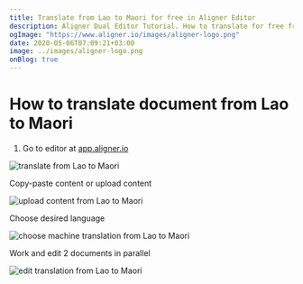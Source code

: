 ```yaml
---
title: Translate from Lao to Maori for free in Aligner Editor
description: Aligner Dual Editor Tutorial. How to translate for free from Lao to Maori. Aligner is multilingual document management platform. 
ogImage: "https://www.aligner.io/images/aligner-logo.png"
date: 2020-05-06T07:09:21+03:00
image: ../images/aligner-logo.png
onBlog: true
---
```


# How to translate document from Lao to Maori

1. Go to editor at [app.aligner.io](https://app.aligner.io "Aligner App web page")

![translate from Lao to Maori](../aligner-blank-editor.png "translate from Lao to Maori")

Copy-paste content or upload content

![upload content from Lao to Maori](../aligner-uploaded-document.png "upload content from Lao to Maori")

Choose desired language

![choose machine translation from Lao to Maori](../aligner-language-dropdown.png "choose machine translation from Lao to Maori")

Work and edit 2 documents in parallel

![edit translation from Lao to Maori](../aligner-double-sitded-editor.png "edit translation from Lao to Maori")

